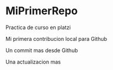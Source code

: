 # MiPrimerRepo

Practica de curso en platzi

Mi primera contribucion local para Github

Un commit mas desde Github

Una actualizacion mas
